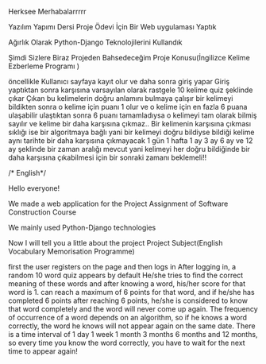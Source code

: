 Herksee Merhabalarrrrr

Yazılım Yapımı Dersi Proje Ödevi İçin Bir Web uygulaması Yaptık

Ağırlık Olarak Python-Django Teknolojilerini Kullandık

Şimdi Sizlere Biraz Projeden Bahsedeceğim
Proje Konusu(İngilizce Kelime Ezberleme Programı )

öncellikle Kullanıcı sayfaya kayıt olur ve daha sonra giriş yapar
Giriş yaptıktan sonra karşısına varsayılan olarak rastgele 10 kelime quiz şeklinde çıkar 
Çıkan bu kelimelerin doğru anlamını bulmaya çalışır bir kelimeyi bildikten sonra o kelime için puanı 1 olur ve
o kelime için en fazla 6 puana ulaşabilir ulaştıktan sonra 6 puanı tamamladıysa o kelimeyi tam olarak bilmiş sayılır ve
kelime bir daha karşısına çıkmaz..
Bir kelimenin karşısına çıkması sıklığı ise bir algoritmaya bağlı yani bir kelimeyi  doğru bildiyse bildiği kelime aynı tarihte bir daha karşısına çıkmayacak
1 gün 1 hafta 1 ay 3 ay 6 ay ve 12 ay şeklinde bir zaman aralığı mevcut yani kelimeyi her doğru bildiğinde bir daha karşısına çıkabilmesi için bir sonraki zamanı beklemeli!!


/* English*/

Hello everyone!

We made a web application for the Project Assignment of Software Construction Course

We mainly used Python-Django technologies

Now I will tell you a little about the project
Project Subject(English Vocabulary Memorisation Programme)

first the user registers on the page and then logs in
After logging in, a random 10 word quiz appears by default 
He/she tries to find the correct meaning of these words and after knowing a word, his/her score for that word is 1.
can reach a maximum of 6 points for that word, and if he/she has completed 6 points after reaching 6 points, he/she is considered to know that word completely and
the word will never come up again.
The frequency of occurrence of a word depends on an algorithm, so if he knows a word correctly, the word he knows will not appear again on the same date.
There is a time interval of 1 day 1 week 1 month 3 months 6 months and 12 months, so every time you know the word correctly, you have to wait for the next time to appear again!
